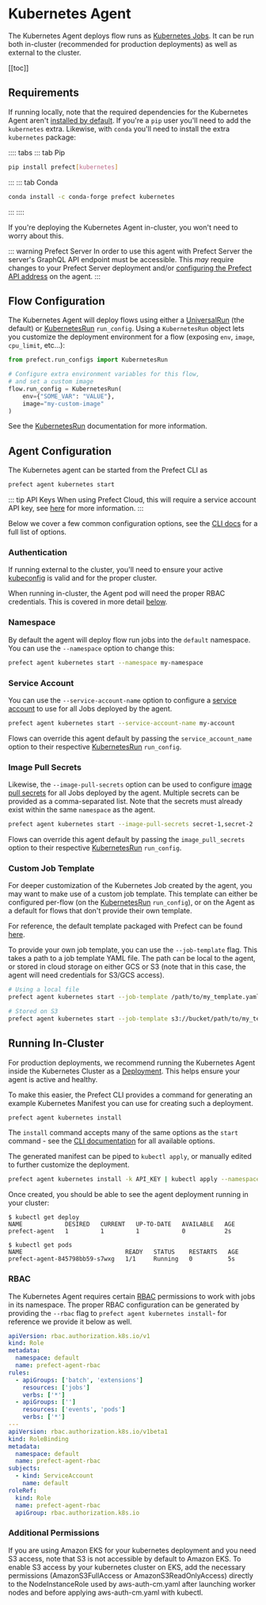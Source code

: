 # Kubernetes Agent

The Kubernetes Agent deploys flow runs as [Kubernetes
Jobs](https://kubernetes.io/docs/concepts/workloads/controllers/job/). It can
be run both in-cluster (recommended for production deployments) as well as
external to the cluster.

[[toc]]

## Requirements

If running locally, note that the required dependencies for the Kubernetes
Agent aren't [installed by default](/core/getting_started/installation.md). If
you're a `pip` user you'll need to add the `kubernetes` extra. Likewise, with
`conda` you'll need to install the extra `kubernetes` package:

:::: tabs
::: tab Pip

```bash
pip install prefect[kubernetes]
```

:::
::: tab Conda

```bash
conda install -c conda-forge prefect kubernetes
```

:::
::::

If you're deploying the Kubernetes Agent in-cluster, you won't need to worry
about this.

::: warning Prefect Server
In order to use this agent with Prefect Server the server's GraphQL API
endpoint must be accessible. This _may_ require changes to your Prefect Server
deployment and/or [configuring the Prefect API
address](./overview.md#prefect-api-address) on the agent.
:::

## Flow Configuration

The Kubernetes Agent will deploy flows using either a
[UniversalRun](/orchestration/flow_config/run_configs.md#universalrun) (the
default) or [KubernetesRun](/orchestration/flow_config/run_configs.md#kubernetesrun)
`run_config`. Using a `KubernetesRun` object lets you customize the deployment
environment for a flow (exposing `env`, `image`, `cpu_limit`, etc...):

```python
from prefect.run_configs import KubernetesRun

# Configure extra environment variables for this flow,
# and set a custom image
flow.run_config = KubernetesRun(
    env={"SOME_VAR": "VALUE"},
    image="my-custom-image"
)
```

See the [KubernetesRun](/orchestration/flow_config/run_configs.md#kubernetesrun)
documentation for more information.

## Agent Configuration

The Kubernetes agent can be started from the Prefect CLI as

```bash
prefect agent kubernetes start
```

::: tip API Keys <Badge text="Cloud"/>
When using Prefect Cloud, this will require a service account API key, see
[here](./overview.md#api_keys) for more information.
:::

Below we cover a few common configuration options, see the [CLI
docs](/api/latest/cli/agent.md#kubernetes-start) for a full list of options.

### Authentication

If running external to the cluster, you'll need to ensure your active
[kubeconfig](https://kubernetes.io/docs/concepts/configuration/organize-cluster-access-kubeconfig/)
is valid and for the proper cluster.

When running in-cluster, the Agent pod will need the proper RBAC credentials.
This is covered in more detail [below](#running-in-cluster).

### Namespace

By default the agent will deploy flow run jobs into the `default` namespace.
You can use the `--namespace` option to change this:

```bash
prefect agent kubernetes start --namespace my-namespace
```

### Service Account

You can use the `--service-account-name` option to configure a [service
account](https://kubernetes.io/docs/reference/access-authn-authz/service-accounts-admin/)
to use for all Jobs deployed by the agent.

```bash
prefect agent kubernetes start --service-account-name my-account
```

Flows can override this agent default by passing the `service_account_name` option to
their respective
[KubernetesRun](/orchestration/flow_config/run_configs.md#kubernetesrun)
`run_config`.

### Image Pull Secrets

Likewise, the `--image-pull-secrets` option can be used to configure [image
pull
secrets](https://kubernetes.io/docs/concepts/containers/images/#specifying-imagepullsecrets-on-a-pod)
for all Jobs deployed by the agent. Multiple secrets can be provided as a
comma-separated list. Note that the secrets must already exist within the same
`namespace` as the agent.

```bash
prefect agent kubernetes start --image-pull-secrets secret-1,secret-2
```

Flows can override this agent default by passing the `image_pull_secrets` option to
their respective
[KubernetesRun](/orchestration/flow_config/run_configs.md#kubernetesrun)
`run_config`.

### Custom Job Template

For deeper customization of the Kubernetes Job created by the agent, you may
want to make use of a custom job template. This template can either be
configured per-flow (on the
[KubernetesRun](/orchestration/flow_config/run_configs.md#kubernetesrun)
`run_config`), or on the Agent as a default for flows that don't provide their
own template.

For reference, the default template packaged with Prefect can be found
[here](https://github.com/PrefectHQ/prefect/blob/master/src/prefect/agent/kubernetes/job_template.yaml).

To provide your own job template, you can use the `--job-template` flag. This
takes a path to a job template YAML file. The path can be local to the agent,
or stored in cloud storage on either GCS or S3 (note that in this case, the
agent will need credentials for S3/GCS access).

```bash
# Using a local file
prefect agent kubernetes start --job-template /path/to/my_template.yaml

# Stored on S3
prefect agent kubernetes start --job-template s3://bucket/path/to/my_template.yaml
```

## Running In-Cluster

For production deployments, we recommend running the Kubernetes Agent inside
the Kubernetes Cluster as a
[Deployment](https://kubernetes.io/docs/concepts/workloads/controllers/deployment/).
This helps ensure your agent is active and healthy.

To make this easier, the Prefect CLI provides a command for generating an
example Kubernetes Manifest you can use for creating such a deployment.

```bash
prefect agent kubernetes install
```

The `install` command accepts many of the same options as the `start` command -
see the [CLI documentation](/api/latest/cli/agent.md#kubernetes-install) for
all available options.

The generated manifest can be piped to `kubectl apply`, or manually edited to
further customize the deployment.

```bash
prefect agent kubernetes install -k API_KEY | kubectl apply --namespace=my-namespace -f -
```

Once created, you should be able to see the agent deployment running in your
cluster:

```
$ kubectl get deploy
NAME            DESIRED   CURRENT   UP-TO-DATE   AVAILABLE   AGE
prefect-agent   1         1         1            0           2s

$ kubectl get pods
NAME                             READY   STATUS    RESTARTS   AGE
prefect-agent-845798bb59-s7wxg   1/1     Running   0          5s
```

### RBAC

The Kubernetes Agent requires certain
[RBAC](https://kubernetes.io/docs/reference/access-authn-authz/rbac/)
permissions to work with jobs in its namespace. The proper RBAC configuration
can be generated by providing the `--rbac` flag to `prefect agent kubernetes install`- for reference we provide it below as well.

```yaml
apiVersion: rbac.authorization.k8s.io/v1
kind: Role
metadata:
  namespace: default
  name: prefect-agent-rbac
rules:
  - apiGroups: ['batch', 'extensions']
    resources: ['jobs']
    verbs: ['*']
  - apiGroups: ['']
    resources: ['events', 'pods']
    verbs: ['*']
---
apiVersion: rbac.authorization.k8s.io/v1beta1
kind: RoleBinding
metadata:
  namespace: default
  name: prefect-agent-rbac
subjects:
  - kind: ServiceAccount
    name: default
roleRef:
  kind: Role
  name: prefect-agent-rbac
  apiGroup: rbac.authorization.k8s.io
```

### Additional Permissions

If you are using Amazon EKS for your kubernetes deployment and you need S3
access, note that S3 is not accessible by default to Amazon EKS. To enable S3
access by your kubernetes cluster on EKS, add the necessary permissions
(AmazonS3FullAccess or AmazonS3ReadOnlyAccess) directly to the NodeInstanceRole
used by aws-auth-cm.yaml after launching worker nodes and before applying
aws-auth-cm.yaml with kubectl.
